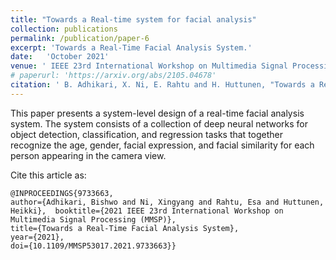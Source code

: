 ```yaml
---
title: "Towards a Real-time system for facial analysis"
collection: publications
permalink: /publication/paper-6
excerpt: 'Towards a Real-Time Facial Analysis System.'
date:   'October 2021'
venue: ' IEEE 23rd International Workshop on Multimedia Signal Processing (MMSP)'
# paperurl: 'https://arxiv.org/abs/2105.04678'
citation: ' B. Adhikari, X. Ni, E. Rahtu and H. Huttunen, "Towards a Real-Time Facial Analysis System," 2021 IEEE 23rd International Workshop on Multimedia Signal Processing (MMSP), 2021, doi:10.1109/MMSP53017.2021.9733663.'
---
```

This paper presents a system-level design of a real-time facial analysis system. The system consists of a collection of deep neural networks for object detection, classification, and regression tasks that together recognize the age, gender, facial expression, and facial similarity for each person appearing in the camera view.



Cite this article as:

```
@INPROCEEDINGS{9733663,  
author={Adhikari, Bishwo and Ni, Xingyang and Rahtu, Esa and Huttunen, Heikki},  booktitle={2021 IEEE 23rd International Workshop on Multimedia Signal Processing (MMSP)},   
title={Towards a Real-Time Facial Analysis System},   
year={2021},
doi={10.1109/MMSP53017.2021.9733663}}
```

